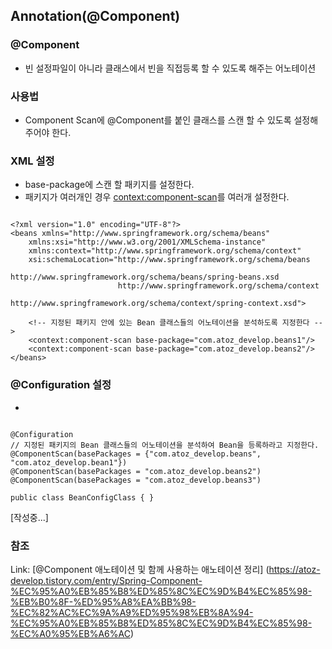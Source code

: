 
## Annotation(@Component)

### @Component

 - 빈 설정파일이 아니라 클래스에서 빈을 직접등록 할 수 있도록 해주는 어노테이션 

### 사용법 

 - Component Scan에 @Component를 붙인 클래스를 스캔 할 수 있도록 설정해주어야 한다. 

### XML 설정 

 - base-package에 스캔 할 패키지를 설정한다.
 - 패키지가 여러개인 경우 <context:component-scan>를 여러개 설정한다.


```

<?xml version="1.0" encoding="UTF-8"?>
<beans xmlns="http://www.springframework.org/schema/beans"
	xmlns:xsi="http://www.w3.org/2001/XMLSchema-instance"
	xmlns:context="http://www.springframework.org/schema/context"
	xsi:schemaLocation="http://www.springframework.org/schema/beans
	                    http://www.springframework.org/schema/beans/spring-beans.xsd
	                    http://www.springframework.org/schema/context
	                    http://www.springframework.org/schema/context/spring-context.xsd">
	                    
	<!-- 지정된 패키지 안에 있는 Bean 클래스들의 어노테이션을 분석하도록 지정한다 -->
	<context:component-scan base-package="com.atoz_develop.beans1"/>
	<context:component-scan base-package="com.atoz_develop.beans2"/>
</beans>

```

### @Configuration 설정 

 - 

```

@Configuration
// 지정된 패키지의 Bean 클래스들의 어노테이션을 분석하여 Bean을 등록하라고 지정한다.
@ComponentScan(basePackages = {"com.atoz_develop.beans", "com.atoz_develop.bean1"})
@ComponentScan(basePackages = "com.atoz_develop.beans2")
@ComponentScan(basePackages = "com.atoz_develop.beans3")

public class BeanConfigClass { }

```


[작성중...]

### 참조 
Link:  [@Component 애노테이션 및 함께 사용하는 애노테이션 정리] (https://atoz-develop.tistory.com/entry/Spring-Component-%EC%95%A0%EB%85%B8%ED%85%8C%EC%9D%B4%EC%85%98-%EB%B0%8F-%ED%95%A8%EA%BB%98-%EC%82%AC%EC%9A%A9%ED%95%98%EB%8A%94-%EC%95%A0%EB%85%B8%ED%85%8C%EC%9D%B4%EC%85%98-%EC%A0%95%EB%A6%AC)
